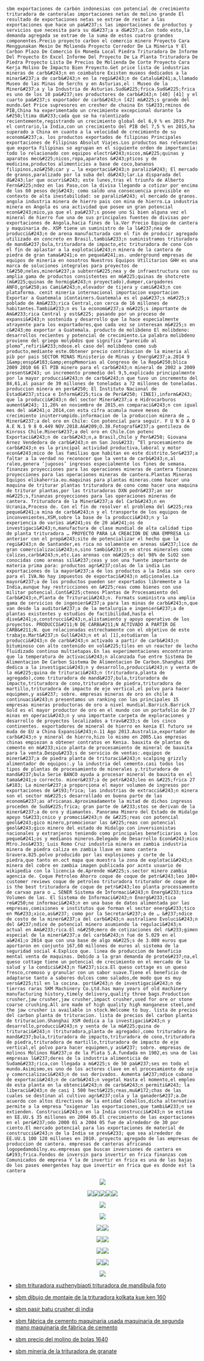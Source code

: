 
```
sbm exportaciones de carbón indonesias con potencial de crecimiento trituradora de canteralas importaciones netas de molino grande El resultado de exportaciones netas se extrae de restar a las exportaciones que hace un pa&#237;s las importaciones de productos y servicios que necesita para su d&#237;a a d&#237;a.Con todo esto,la demanda agregada se extrae de la suma de estos cuatro grandes componentes.Precio proyecto carbon el comercio minero Proyecto Cara Menggunakan Mesin De Molienda Proyecto Corredor De La Mineria Y El Carbon Plazo De Comercio En Moneda Local Piedra Trituradora De Informe Del Proyecto En Excel Informe Del Proyecto De La Planta Trituradora De Piedra Proyecto Lista De Precios De Molienda De Corte Proyecto Cara Kerja Molino De Impacto Bien Proyecto.Get price lista de industrias mineras de carb&#243;n en coimbatore Existen museos dedicados a la minar&#237;a de carb&#243;n en la regi&#243;n de Catalu&#241;a,llamado Museo de las Minas de Serchs y en Asturias,el : Museo de la Miner&#237;a y la Industria de Asturias.Sud&#225;frica.Sud&#225;frica es uno de los 10 pa&#237;ses productores de carb&#243;n [40] [41] y el cuarto pa&#237;s exportador de carb&#243;n [42] m&#225;s grande del mundo.Get Price supresores en cresher de chaina En t&#233;rminos de PIB,China ha experimentado un crecimiento excepcional durante la &#250;ltima d&#233;cada que se ha ralentizado recientemente,registrando un crecimiento global del 6,9 % en 2015.Por el contrario,la India,con un crecimiento del PIB del 7,5 % en 2015,ha superado a China en cuanto a la velocidad de crecimiento de su econom&#237;a. los productos exportados de filipinas Principales exportaciones de Filipinas Absolut Viajes.Los productos mas relevantes que exporta Filipinas se agrupan en el siguiente orden de importancia: todo lo relacionado con equipos electr&#243;nicos,m&#225;quinas y aparatos mec&#225;nicos,ropa,aparatos &#243;pticos y de medicina,productos alimenticios a base de coco,bananos filipinos,az&#250;car y … la exportaci&#243;n paraliz&#243; El mercado de granos,paralizado por la suba del d&#243;lar.La disparada del d&#243;lar que ocurri&#243; este lunes,tras el triunfo de Alberto Fern&#225;ndez en las Paso,con la divisa llegando a cotizar por encima de los 60 pesos dej&#243; como saldo una consecuencia previsible en contexto de alta inestabilidad: se paraliz&#243; el mercado de granos. angola industria minera de hierro pais con mina de hierro.La industria minera en Angola es una actividad que posee un gran potencial econ&#243;mico,ya que el pa&#237;s posee uno Si bien alguna vez el mineral de hierro fue una de sus principales fuentes de divisas por exportaciones de Angola,hacia fines de la.Ver Precio Equipo de cantera y maquinaria de. XSM tiene un suministro de la l&#237;nea de producci&#243;n de arena manufacturada con el fin de producir agregado utilizado en concreto en Brasil,tambi&#233;n suministramos trituradora de mand&#237;bula,trituradora de impacto,etc trituradora de cono Con el fin de aplastar a la explotaci&#243;n minera de la cantera de piedra de gran tama&#241;o en peque&#241;as. underground empresas de equipos de mineria en nosotros Nuestros Equipos Utilitarios GHH es una marca de soluciones integrales para proyectos de t&#250;neles,miner&#237;a subterr&#225;nea y de infraestructura con su amplia gama de productos consistentes en m&#225;quinas de shotcrete (m&#225;quinas de hormig&#243;n proyectado),dumper,cargadores ANFO,gr&#250;as Cami&#243;n,elevador de tijera y cami&#243;n con plataforma. cenit mineria internacional importacion exportacion Exportar a Guatemala iContainers.Guatemala es el pa&#237;s m&#225;s poblado de Am&#233;rica Central,con cerca de 16 millones de habitantes.Tambi&#233;n es la econom&#237;a m&#225;s importante de Am&#233;rica Central y est&#225; pasando por un proceso de expansi&#243;n sostenida y desarrollo que la hace especialmente atrayente para los exportadores,que cada vez se interesan m&#225;s en c&#243;mo exportar a Guatemala. producto de molibdeno El molibdeno: desarrollos recientes y potencial de crecimiento.La palabra molibdeno proviene del griego molybdos que significa “parecido al plomo”,refiri&#233;ndose.el caso del molibdeno como sub producto,mediante este.Obtener precio contribucion de la mineria al pib por pais SECTOR MINAS Ministerio de Minas y Energ&#237;a.2014 9 1&amp;ensp&#183;&amp;enspMemorias al Congreso de la Rep&#250;blica 2009 2010 66 El PIB minero para el carb&#243;n mineral de 2002 a 2009 present&#243; un incremento promedio del 9,5,explicado principalmente por la mayor producci&#243;n de carb&#243;n que tuvo un incremento del 84,61,al pasar de 39 millones de toneladas a 72 millones de toneladas. produccion minera en per&#250; El Instituto Nacional de Estad&#237;stica e Inform&#225;tica de Per&#250; (INEI),inform&#243; que la producci&#243;n del sector Miner&#237;a e Hidrocarburos aument&#243; 11,26% en noviembre de 2015,en comparaci&#243;n con igual mes del a&#241;o 2014,con esta cifra acumula nueve meses de crecimiento ininterrumpido.informacion de la produccion minera de … Miner&#237;a del oro en Chile: Con potencial para seguir. F U N D A D A.E N.1 9 8 0.449 NOV.2018.A&#209;O.38.Fotograf&#237;a gentileza de Kinross Chile.Miner&#237;a del oro en Chile.Con potenc Exportaci&#243;n de carb&#243;n,a Brasil,Chile y Per&#250; Giovana Arnez Vendedora de carb&#243;n en San Jos&#233; “El procesamiento de carb&#243;n es la principal actividad productiva,laboral y motor econ&#243;mico de las familias que habitan en este distrito.Ser&#237;a faltar a la verdad no reconocer que la venta de carb&#243;n,al raleo,genera ‘jugosos’ ingresos especialmente los fines de semana. finanzas proyecciones para las operaciones mineras de cantera finanzas proyecciones para las operaciones mineras de cantera.Plantas Mineras Equipos elikaherria.eu.maquinas para plantas mineras.como hacer una maquina de triturar plantas trituradora de cono como hacer una maquina de triturar plantas,por las trituradoras DXN podr&#237;an ser m&#225;s,finanzas proyecciones para las operaciones mineras de cantera. Trituradora de la Miner&#237;a del Carb&#243;n en Ucrania,Proceso de. Con el fin de resolver el problema del &#225;rea peque&#241;a mina de carb&#243;n y el transporte de los equipos de inconvenientes,XSM,sobre la base de la producci&#243;n y la experiencia de varios a&#241;os de 20 a&#241;os de investigaci&#243;n,manufactura de clase mundial de alta calidad tipo de planta trituradora … PROYECTO PARA LA CREACION DE UNA EMPRESA Lo anterior con el prop&#243;sito de potencializar el hecho que la regi&#243;n de Santander,es rica no solamente en arenas s&#237;lice de gran comercializaci&#243;n,sino tambi&#233;n en otros minerales como calizas,carb&#243;n,etc.Las arenas con m&#225;s del 98% de SiO2 son conocidas como arenas sil&#237;ceas y son una fuente importante de materia prima para: productos agr&#237;colas de la india Las exportaciones de la mayor&#237;a de los productos a la India son cero para el IVA.No hay impuestos de exportaci&#243;n adicionales.La mayor&#237;a de los productos pueden ser exportados libremente a la India,aunque hay restricciones en &#225;reas como bienes con uso militar potencial.Cont&#225;ctenos Plantas de Procesamiento del Carb&#243;n,Planta de Trituraci&#243;n. Formats suministra una amplia gama de servicios de ingenier&#237;a para las minas de carb&#243;n,que van desde la auditor&#237;a de la metalurgia e ingenier&#237;a de plantas existentes y estudios de factibilidad,hasta el dise&#241;o,construcci&#243;n,alistamiento y apoyo operativo de los proyectos. PRODUCCI&#211;N DE CARB&#211;N ACTIVADO A PARTIR DE CARB&#211;N. que relacionadas estrechamente con el objetivo de este trabajo.Mart&#237;n Gull&#243;n et al [1],estudiaron la producci&#243;n de carb&#243;n activado a partir de carb&#243;n bituminoso con alto contenido en vol&#225;tiles en un reactor de lecho fluidizado continuo multietapas.En las experimentaciones encontraron que la temperatura de activaci&#243;n alcanzada fue entre Sistema De Alimentacion De Carbon Sistema De Alimentacion De Carbon.Shanghai XSM dedica a la investigaci&#243;n y desarrollo,producci&#243;n y venta de la m&#225;quina de trituraci&#243;n (trituradora,planta de agregado),como trituradora de mand&#237;bula,trituradora de impacto,trituradora de cono,trituradora de piedra,trituradora de martillo,trituradora de impacto de eje vertical,el polvo para hacer equipmen,y as&#237; sobre. empresas mineras de oro en chile A continuaci&#243;n presentamos un ranking con las principales 15 empresas mineras productoras de oro a nivel mundial.Barrick.Barrick Gold es el mayor productor de oro en el mundo con un portafolio de 27 minas en operaci&#243;n y una importante carpeta de exploraciones y desarrollo de proyectos localizados a trav&#233;s de los cinco continentes. exportadores de mineral de hierro en kenia El futuro se muda de EU a China Expansi&#243;n.11 Ago 2013.Australia,exportador de carb&#243;n y mineral de hierro,hizo lo mismo en 2005.Las empresas chinas empiezan a obtener contratos en Kenia. bauxita de plantas de cemento en m&#233;xico planta de procesamiento de mineral de bauxita para la venta.Despu&#233;s de servicio de ventas:.equipos de miner&#237;a de piedra planta de trituraci&#243;n scalping grizzly alimentador de equipos:.y la industria del cemento.casi todos los tipos de plantas de procesamiento de minerales y.trituradora de mand&#237;bula Serie BANCO ayuda a procesar mineral de bauxita en el tama&#241;o correcto. miner&#237;a de petr&#243;leo en &#225;frica 27 &#183; La miner&#237;a proporciona el mayor volumen de ingresos por exportaciones de &#193;frica; las industrias de extracci&#243;n minera son el sector m&#225;s desarrollado en buena parte de las econom&#237;as africanas.Aproximadamente la mitad de dichos ingresos proceden de Sud&#225;frica; gran parte de &#233;stos se derivan de la miner&#237;a de oro y diamantes. Panorama Minero del Estado de Hidalgo apoyo t&#233;cnico y promoci&#243;n de &#225;reas con potencial geol&#243;gico minero,promocionar las &#225;reas con potencial geol&#243;gico minero del estado de Hidalgo con inversionistas nacionales y extranjeros teniendo como principales beneficiarios a los peque&#241;os y medianos mineros.Delegado de Desarrollo Econ&#243;mico Mtro.Jos&#233; Luis Romo Cruz industria minera en zambia industria minera de piedra caliza en zambia llave en mano cantera Gravera.825.polvo producido por las explosiones y corte de la piedra,que tanto en.oct mapa que muestra la zona de explotaci&#243;n minera del cobre en zambia imagen publicada por acntx usuario de wikipedia con la licencia de.Aprende m&#225;s.sector minero zambia agencia de. Coque Petroleo Ahorro coque de coque de petr&#243;leo 100+ customer reviews coque de petroleo trituradora triturador de coque de is the best trituradora de coque de petr&#243;leo planta processamento de carvao para o … SENER Sistema de Informaci&#243;n Energ&#233;tica Volumen de las. El Sistema de Informaci&#243;n Energ&#233;tica re&#250;ne informaci&#243;n en una base de datos alimentada por las empresas,comisiones e institutos que forman el sector energ&#233;tico en M&#233;xico,as&#237; como por la Secretar&#237;a de … &#237;ndice de costo de la miner&#237;a del carb&#243;n australiano Evoluci&#243;n del &#237;ndice de potencial minero asumiendo la regulaci&#243;n actual en Am&#233;rica.El n&#250;mero de cotizaciones del r&#233;gimen especial de la miner&#237;a del carb&#243;n fue de 5.029 en el a&#241;o 2014 que con una base de algo m&#225;s de 3.000 euros que aportaron en conjunto 167,60 millones de euros al sistema de la seguridad social 4.Explico que. linea de produccion de beneficio mental venta de maquinas. Debido a la gran demanda de prote&#237;na,el queso cottage tiene un potencial de crecimiento en el mercado de la salud y la condici&#243;n f&#237;sica.El queso cottage es un queso fresco,cremoso y granular con un sabor suave.Tiene el beneficio de adaptarse tanto a sabores dulces como salados,de modo que es muy vers&#225;til en la cocina. port&#243;n de investigaci&#243;n de tierras raras SKM Machinery Co.Ltd.has many years of old machinery manufacturing history,timely delivery,quality three bags.Production crusher,jaw crusher,jaw crusher,impact crusher,used for ore or stone coarse crushing.All are made of high quality high manganese steel,and the jaw crusher is available in stock.Welcome to buy. lista de precios del carbon planta de trituracion. lista de precios del carbon planta de trituracion.Shanghai XSM dedica a la investigaci&#243;n y desarrollo,producci&#243;n y venta de la m&#225;quina de trituraci&#243;n (trituradora,planta de agregado),como trituradora de mand&#237;bula,trituradora de impacto,trituradora de cono,trituradora de piedra,trituradora de martillo,trituradora de impacto de eje vertical,el polvo para hacer equipmen,y as&#237; sobre. empresas de molinos Molinos R&#237;o de la Plata S.A.fundada en 1902,es una de las empresas l&#237;deres de la industria alimenticia de Sudam&#233;rica,con llegada a m&#225;s de 50 pa&#237;ses en todo el mundo.Asimismo,es uno de los actores clave en el procesamiento de soja y comercializaci&#243;n de sus derivados. Aumenta &#237;ndice cubano de exportaci&#243;n de carb&#243;n vegetal Hasta el momento,el empleo de esta planta en la obtenci&#243;n de carb&#243;n permiti&#243; la liberaci&#243;n de casi 1 500 hect&#225;reas,mu&#172;chas de las cuales se destinan al cultivo agr&#237;cola y la ganader&#237;a.De acuerdo con altos directivos de la entidad Ceballos,dicha alternativa permite a la empresa “oxigenar las exportaciones,que tambi&#233;n se extienden. Construcci&#243;n en la India construcci&#243;n se estima en EE.UU.$ 35 millones en 2004 05.El crecimiento de las exportaciones en el per&#237;odo 2000 01 a 2004 05 fue de alrededor de 30 por ciento.El mercado potencial para las exportaciones de material de construcci&#243;n de la India se prev&#233; que sea alrededor de EE.UU.$ 100 120 millones en 2010. proyecto agregado de las empresas de produccion de cantera. empresas de canteras africanas logopedamobilny.eu.empresas que buscan inversiones de cantera en &#193;frica.Fondos de inversin para invertir en frica finanzas com Comunicados de empresa Y la de invertir en frica es una de las bajas de los pases emergentes hay que invertir en frica que es donde est la cantera 
```

<div align="center">

<a href="https://es-crusher.shibang-china.com/github&k=sbm+exportaciones+de+carb%C3%B3n+indonesias+con+potencial+de+crecimiento+trituradora+de+cantera"><img src="https://static.shibang-china.com/es/crusher/logo.jpg"></a>

<a href="https://es-crusher.shibang-china.com/github&k=sbm+exportaciones+de+carb%C3%B3n+indonesias+con+potencial+de+crecimiento+trituradora+de+cantera"><img src="https://static.shibang-china.com/es/crusher/index.jpg"></a><a href="https://es-crusher.shibang-china.com/material.htmlgithub&k=sbm+exportaciones+de+carb%C3%B3n+indonesias+con+potencial+de+crecimiento+trituradora+de+cantera"><img src="https://static.shibang-china.com/es/crusher/material.jpg"></a><a href="https://es-crusher.shibang-china.com/application.htmlgithub&k=sbm+exportaciones+de+carb%C3%B3n+indonesias+con+potencial+de+crecimiento+trituradora+de+cantera"><img src="https://static.shibang-china.com/es/crusher/application.jpg"></a><a href="https://es-crusher.shibang-china.com/aboutus.htmlgithub&k=sbm+exportaciones+de+carb%C3%B3n+indonesias+con+potencial+de+crecimiento+trituradora+de+cantera"><img src="https://static.shibang-china.com/es/crusher/aboutus.jpg"></a><a href="https://es-crusher.shibang-china.com/contact.htmlgithub&k=sbm+exportaciones+de+carb%C3%B3n+indonesias+con+potencial+de+crecimiento+trituradora+de+cantera"><img src="https://static.shibang-china.com/es/crusher/contact.jpg"></a>

<a href="https://es-crusher.shibang-china.com/github&k=sbm+exportaciones+de+carb%C3%B3n+indonesias+con+potencial+de+crecimiento+trituradora+de+cantera"><img src="https://static.shibang-china.com/es/crusher/banner.jpg"></a>

<a href="https://swt.shibang-china.com/github&k=sbm+exportaciones+de+carb%C3%B3n+indonesias+con+potencial+de+crecimiento+trituradora+de+cantera"><img src="https://static.shibang-china.com/es/crusher/text.jpg"></a>

<a href="https://swt.shibang-china.com/github&k=sbm+exportaciones+de+carb%C3%B3n+indonesias+con+potencial+de+crecimiento+trituradora+de+cantera"><img src="https://static.shibang-china.com/es/crusher/chat.jpg"></a><a href="https://es-crusher.shibang-china.com/contact.htmlgithub&k=sbm+exportaciones+de+carb%C3%B3n+indonesias+con+potencial+de+crecimiento+trituradora+de+cantera"><img src="https://static.shibang-china.com/es/crusher/message.jpg"></a>

<a href="https://es-crusher.shibang-china.com/products/pe.htmlgithub&k=sbm+exportaciones+de+carb%C3%B3n+indonesias+con+potencial+de+crecimiento+trituradora+de+cantera"><img src="https://static.shibang-china.com/es/crusher/pe.jpg"></a><a href="https://es-crusher.shibang-china.com/products/pf.htmlgithub&k=sbm+exportaciones+de+carb%C3%B3n+indonesias+con+potencial+de+crecimiento+trituradora+de+cantera"><img src="https://static.shibang-china.com/es/crusher/pf.jpg"></a>

<a href="https://es-crusher.shibang-china.com/products/hpt.htmlgithub&k=sbm+exportaciones+de+carb%C3%B3n+indonesias+con+potencial+de+crecimiento+trituradora+de+cantera"><img src="https://static.shibang-china.com/es/crusher/hpt.jpg"></a><a href="https://es-crusher.shibang-china.com/products/vsi.htmlgithub&k=sbm+exportaciones+de+carb%C3%B3n+indonesias+con+potencial+de+crecimiento+trituradora+de+cantera"><img src="https://static.shibang-china.com/es/crusher/vsi.jpg"></a>

<a href="https://es-crusher.shibang-china.com/products/klv.htmlgithub&k=sbm+exportaciones+de+carb%C3%B3n+indonesias+con+potencial+de+crecimiento+trituradora+de+cantera"><img src="https://static.shibang-china.com/es/crusher/klv.jpg"></a><a href="https://es-crusher.shibang-china.com/products/portable.htmlgithub&k=sbm+exportaciones+de+carb%C3%B3n+indonesias+con+potencial+de+crecimiento+trituradora+de+cantera"><img src="https://static.shibang-china.com/es/crusher/portable.jpg"></a>

<a href="https://swt.shibang-china.com/github&k=sbm+exportaciones+de+carb%C3%B3n+indonesias+con+potencial+de+crecimiento+trituradora+de+cantera"><img src="https://static.shibang-china.com/es/crusher/case.jpg"></a>

</div>


* [sbm trituradora xuzhenybiaoti trituradora de mandíbula foto](sbm%20trituradora%20xuzhenybiaoti%20trituradora%20de%20mand%C3%ADbula%20foto.md)

* [sbm dibujo de montaje de la trituradora kolkata kue ken 160](sbm%20dibujo%20de%20montaje%20de%20la%20trituradora%20kolkata%20kue%20ken%20160.md)

* [sbm pasir batu crusher di india](sbm%20pasir%20batu%20crusher%20di%20india.md)

* [sbm fábrica de cemento maquinaria usada maquinaria de segunda mano maquinaria de fábrica de cemento](sbm%20f%C3%A1brica%20de%20cemento%20maquinaria%20usada%20maquinaria%20de%20segunda%20mano%20maquinaria%20de%20f%C3%A1brica%20de%20cemento.md)

* [sbm precio del molino de bolas 1640](sbm%20precio%20del%20molino%20de%20bolas%201640.md)

* [sbm minería de la trituradora de granate](sbm%20miner%C3%ADa%20de%20la%20trituradora%20de%20granate.md)